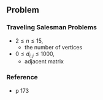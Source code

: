 


## Problem

### Traveling Salesman Problems
* $2 \le n \le 15$,
    * the number of vertices
* $0 \le d_{i, j} \le 1000$,
    * adjacent matrix

### Reference
* p 173
